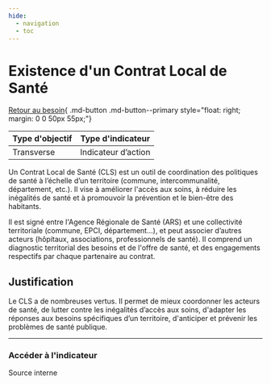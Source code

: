 ```yaml
---
hide:
  - navigation
  - toc
---
```

# Existence d'un Contrat Local de Santé 

[Retour au besoin](https://konsilion.github.io/diag360/pages/besoins/bv4){ .md-button .md-button--primary style="float: right; margin: 0 0 50px 55px;"}

|Type d'objectif|Type d'indicateur|
|--|--|
|Transverse|Indicateur d’action|

Un Contrat Local de Santé (CLS) est un outil de coordination des politiques de santé à l’échelle  d’un  territoire  (commune,  intercommunalité,  département,  etc.).  Il  vise  à améliorer  l'accès  aux  soins,  à  réduire  les  inégalités  de  santé  et  à  promouvoir  la prévention et le bien-être des habitants. 
 
Il  est  signé  entre  l'Agence  Régionale  de  Santé  (ARS)  et  une  collectivité  territoriale (commune,  EPCI,  département...),  et  peut  associer  d’autres  acteurs  (hôpitaux, associations, professionnels de santé). 
Il  comprend  un  diagnostic  territorial  des  besoins  et  de  l'offre  de  santé,  et  des engagements respectifs par chaque partenaire au contrat.  

## Justification

Le  CLS a de nombreuses vertus. Il permet de mieux coordonner les acteurs de santé, de  lutter  contre  les  inégalités  d’accès  aux  soins,  d'adapter  les  réponses  aux  besoins spécifiques d’un territoire, d'anticiper et prévenir les problèmes de santé publique. 

---

### Accéder à l'indicateur

Source interne
